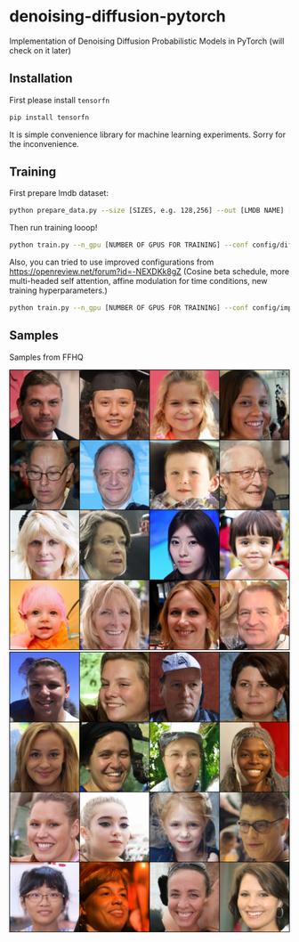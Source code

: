# denoising-diffusion-pytorch

Implementation of Denoising Diffusion Probabilistic Models in PyTorch (will check on it later)

## Installation

First please install `tensorfn`

```bash
pip install tensorfn
```

It is simple convenience library for machine learning experiments. Sorry for the inconvenience.

## Training

First prepare lmdb dataset:

```bash
python prepare_data.py --size [SIZES, e.g. 128,256] --out [LMDB NAME] [DATASET PATH]
```

Then run training looop!


```bash
python train.py --n_gpu [NUMBER OF GPUS FOR TRAINING] --conf config/diffusion.conf 
```

Also, you can tried to use improved configurations from https://openreview.net/forum?id=-NEXDKk8gZ (Cosine beta schedule, more multi-headed self attention, affine modulation for time conditions, new training hyperparameters.)

```bash
python train.py --n_gpu [NUMBER OF GPUS FOR TRAINING] --conf config/improved.conf 
```

## Samples

Samples from FFHQ

![Samples from FFHQ 1](doc/diffusion3.png)
![Samples from FFHQ 2](doc/diffusion4.png)
